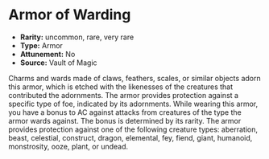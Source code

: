 
# Armor of Warding

* **Rarity:** uncommon, rare, very rare
* **Type:** Armor
* **Attunement:** No
* **Source:** Vault of Magic


Charms and wards made of claws, feathers, scales, or similar objects adorn this armor, which is etched with the likenesses of the creatures that contributed the adornments. The armor provides protection against a specific type of foe, indicated by its adornments. While wearing this armor, you have a bonus to AC against attacks from creatures of the type the armor wards against. The bonus is determined by its rarity. The armor provides protection against one of the following creature types: aberration, beast, celestial, construct, dragon, elemental, fey, fiend, giant, humanoid, monstrosity, ooze, plant, or undead.
